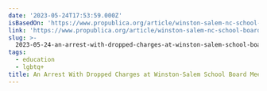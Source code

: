 ```yaml
---
date: '2023-05-24T17:53:59.000Z'
isBasedOn: 'https://www.propublica.org/article/winston-salem-nc-school-board-arrests'
link: 'https://www.propublica.org/article/winston-salem-nc-school-board-arrests'
slug: >-
  2023-05-24-an-arrest-with-dropped-charges-at-winston-salem-school-board-meeting-prop
tags:
  - education
  - lgbtq+
title: An Arrest With Dropped Charges at Winston-Salem School Board Meeting — ProP
---
```


